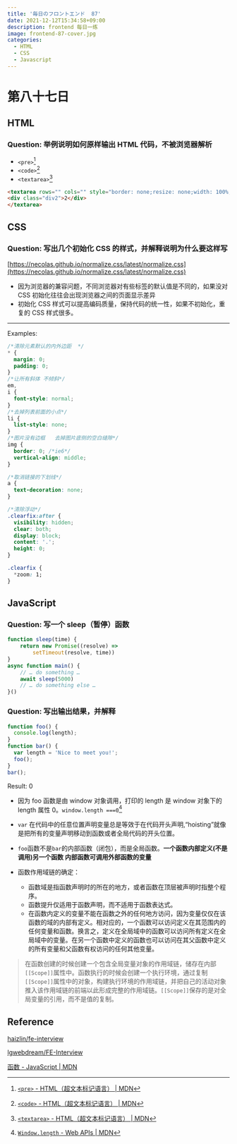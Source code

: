 ```yaml
---
title: '毎日のフロントエンド  87'
date: 2021-12-12T15:34:58+09:00
description: frontend 每日一练
image: frontend-87-cover.jpg
categories:
  - HTML
  - CSS
  - Javascript
---
```


# 第八十七日

## HTML

### **Question:** 举例说明如何原样输出 HTML 代码，不被浏览器解析

- `<pre>`[^1]
- `<code>`[^2]
- `<textarea>`[^3]

```html
<textarea rows="" cols="" style="border: none;resize: none;width: 100%;">
<div class="div2">2</div>
</textarea>
```

[^1]: [`<pre>` - HTML（超文本标记语言） | MDN](https://developer.mozilla.org/zh-CN/docs/Web/HTML/Element/pre)
[^2]: [`<code>` - HTML（超文本标记语言） | MDN](https://developer.mozilla.org/zh-CN/docs/Web/HTML/Element/code)
[^3]: [`<textarea>` - HTML（超文本标记语言） | MDN](https://developer.mozilla.org/zh-CN/docs/Web/HTML/Element/textarea)

## CSS

### **Question:** 写出几个初始化 CSS 的样式，并解释说明为什么要这样写

[https://necolas.github.io/normalize.css/latest/normalize.css](https://necolas.github.io/normalize.css/latest/normalize.css)

- 因为浏览器的兼容问题，不同浏览器对有些标签的默认值是不同的，如果没对 CSS 初始化往往会出现浏览器之间的页面显示差异
- 初始化 CSS 样式可以提高编码质量，保持代码的统一性，如果不初始化，重复的 CSS 样式很多。

---

Examples:

```css
/*清除元素默认的内外边距  */
* {
  margin: 0;
  padding: 0;
}
/*让所有斜体 不倾斜*/
em,
i {
  font-style: normal;
}
/*去掉列表前面的小点*/
li {
  list-style: none;
}
/*图片没有边框   去掉图片底侧的空白缝隙*/
img {
  border: 0; /*ie6*/
  vertical-align: middle;
}

/*取消链接的下划线*/
a {
  text-decoration: none;
}

/*清除浮动*/
.clearfix:after {
  visibility: hidden;
  clear: both;
  display: block;
  content: '.';
  height: 0;
}

.clearfix {
  *zoom: 1;
}
```

## JavaScript

### **Question:** 写一个 sleep（暂停）函数

```js
function sleep(time) {
    return new Promise((resolve) =>
        setTimeout(resolve, time))
}
async function main() {
    // … do something …
    await sleep(5000)
    // … do something else …
}()
```

### **Question:** 写出输出结果，并解释

```js
function foo() {
  console.log(length);
}
function bar() {
  var length = 'Nice to meet you!';
  foo();
}
bar();
```

Result: 0

- 因为 foo 函数是由 window 对象调用，打印的 length 是 window 对象下的 length 属性 0。`window.length ===0`[^4]

[^4]: [`Window.length` - Web APIs | MDN](https://developer.mozilla.org/en-US/docs/Web/API/Window/length)

- `var` 在代码中的任意位置声明变量总是等效于在代码开头声明,“hoisting”就像是把所有的变量声明移动到函数或者全局代码的开头位置。

- `foo`函数不是`bar`的内部函数（闭包），而是全局函数。**一个函数内部定义(不是调用)另一个函数 内部函数可调用外部函数的变量**

- 函数作用域链的确定：
  - 函数域是指函数声明时的所在的地方，或者函数在顶层被声明时指整个程序。
  - 函数提升仅适用于函数声明，而不适用于函数表达式。
  - 在函数内定义的变量不能在函数之外的任何地方访问，因为变量仅仅在该函数的域的内部有定义。相对应的，一个函数可以访问定义在其范围内的任何变量和函数。换言之，定义在全局域中的函数可以访问所有定义在全局域中的变量。在另一个函数中定义的函数也可以访问在其父函数中定义的所有变量和父函数有权访问的任何其他变量。

> 在函数创建的时候创建一个包含全局变量对象的作用域链，储存在内部`[[Scope]]`属性中。函数执行的时候会创建一个执行环境，通过复制`[[Scope]]`属性中的对象，构建执行环境的作用域链，并把自己的活动对象推入该作用域链的前端以此形成完整的作用域链。`[[Scope]]`保存的是对全局变量的引用，而不是值的复制。

## Reference

[haizlin/fe-interview](https://github.com/haizlin/fe-interview)

[lgwebdream/FE-Interview ](https://github.com/lgwebdream/FE-Interview)

[函数 - JavaScript | MDN](https://developer.mozilla.org/zh-CN/docs/Web/JavaScript/Guide/Functions)

